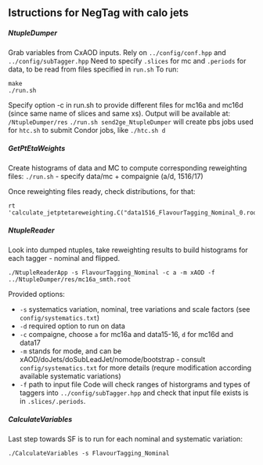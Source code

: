 ## Istructions for NegTag with calo jets


##### NtupleDumper
Grab variables from CxAOD inputs.
Rely on ```../config/conf.hpp``` and ```../config/subTagger.hpp```
Need to specify ```.slices``` for mc and ```.periods``` for data, to be read from files specified in ```run.sh```
To run:
```
make
./run.sh
```
Specify option -c in run.sh to provide different files for mc16a and mc16d (since same name of slices and same xs).
Output will be available at: ```/NtupleDumper/res```
```./run.sh send2ge_NtupleDumper``` will create pbs jobs used for ```htc.sh``` to submit Condor jobs, like ```./htc.sh d```


##### GetPtEtaWeights
Create histograms of data and MC to compute corresponding reweighting files:
```./run.sh``` - specify data/mc + compaignie (a/d, 1516/17)

Once reweighting files ready, check distributions, for that:
```
rt 'calculate_jetptetareweighting.C("data1516_FlavourTagging_Nominal_0.root","mc_a_FlavourTagging_Nominal_0.root")'
```



##### NtupleReader
Look into dumped ntuples, take reweighting results to build histograms for each tagger - nominal and flipped.

```
./NtupleReaderApp -s FlavourTagging_Nominal -c a -m xAOD -f ../NtupleDumper/res/mc16a_smth.root
```
Provided options:
 - ```-s``` systematics variation, nominal, tree variations and scale factors (see ```config/systematics.txt```)
 - ```-d``` required option to run on data
 - ```-c``` compaigne, choose ```a``` for mc16a and data15-16, ```d``` for mc16d and data17
 - ```-m``` stands for mode, and can be xAOD/doJets/doSubLeadJet/nomode/bootstrap - consult ```config/systematics.txt``` for more details (requre modification according available systematic variations)
 - ```-f``` path to input file
Code will check ranges of historgrams and types of taggers into ```../config/subTagger.hpp``` and check that input file exists is in ```.slices/.periods```.


##### CalculateVariables
Last step towards SF is to run for each nominal and systematic variation:
```
./CalculateVariables -s FlavourTagging_Nominal
```